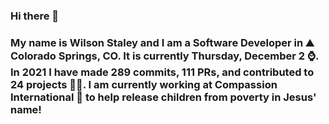 ### Hi there 👋

### My name is Wilson Staley and I am a Software Developer in ⛰ Colorado Springs, CO.  It is currently Thursday, December 2 ⌚. In 2021 I have made 289 commits, 111 PRs, and contributed to 24 projects 👨‍💻. I am currently working at Compassion International 🏢 to help release children from poverty in Jesus' name!